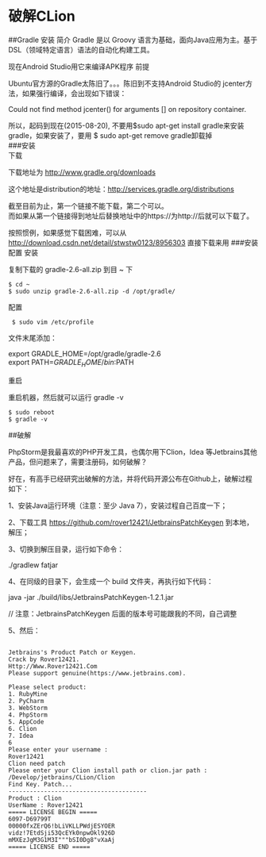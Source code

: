 # 破解CLion
##Gradle 安装
简介
Gradle 是以 Groovy 语言为基础，面向Java应用为主。基于DSL（领域特定语言）语法的自动化构建工具。

现在Android Studio用它来编译APK程序
前提

Ubuntu官方源的Gradle太陈旧了。。。陈旧到不支持Android Studio的 jcenter方法，如果强行编译，会出现如下错误：

Could not find method jcenter() for arguments [] on repository container.

所以，起码到现在(2015-08-20), 不要用$sudo apt-get install gradle来安装 gradle，如果安装了，要用 $ sudo apt-get remove gradle卸载掉  
###安装  
下载  

下载地址为 http://www.gradle.org/downloads  
  
这个地址是distribution的地址：http://services.gradle.org/distributions

截至目前为止，第一个链接不能下载，第二个可以。  
而如果从第一个链接得到地址后替换地址中的https://为http://后就可以下载了。  

按照惯例，如果感觉下载困难，可以从 http://download.csdn.net/detail/stwstw0123/8956303 直接下载来用
###安装配置
安装

复制下载的 gradle-2.6-all.zip 到目 ~ 下
```
$ cd ~
$ sudo unzip gradle-2.6-all.zip -d /opt/gradle/
```
配置
```
 $ sudo vim /etc/profile

 ```

文件末尾添加：  

export GRADLE_HOME=/opt/gradle/gradle-2.6    
export PATH=$GRADLE_HOME/bin:$PATH  

重启

重启机器，然后就可以运行 gradle -v
```
$ sudo reboot  
$ gradle -v  
```
##破解


PhpStorm是我最喜欢的PHP开发工具，也偶尔用下Clion，Idea 等Jetbrains其他产品，但问题来了，需要注册码，如何破解？

好在，有高手已经研究出破解的方法，并将代码开源公布在Github上，破解过程如下：

1、安装Java运行环境（注意：至少 Java 7），安装过程自己百度一下；

2、下载工具 https://github.com/rover12421/JetbrainsPatchKeygen 到本地，解压；

3、切换到解压目录，运行如下命令：

./gradlew fatjar

4、在同级的目录下，会生成一个 build 文件夹，再执行如下代码：

java -jar ./build/libs/JetbrainsPatchKeygen-1.2.1.jar  

// 注意：JetbrainsPatchKeygen 后面的版本号可能跟我的不同，自己调整

5、然后：
```

Jetbrains's Product Patch or Keygen.
Crack by Rover12421.
Http://Www.Rover12421.Com
Please support genuine(https://www.jetbrains.com).

Please select product:
1. RubyMine
2. PyCharm
3. WebStorm
4. PhpStorm
5. AppCode
6. Clion
7. Idea
6
Please enter your username :
Rover12421
Clion need patch
Please enter your Clion install path or clion.jar path :
/Develop/jetbrains/CLion/Clion
Find Key. Patch...
---------------------------------------
Product : Clion
UserName : Rover12421
===== LICENSE BEGIN =====
6097-D69799T
00000fxZErQ6!bLiVKLLPWdjESYOER
vidz!7EtdSji53QcEYk0npwOkl926D
mMXEzJgM3G1M3I"""bSI0Dg8"vXaAj
===== LICENSE END =====
```


